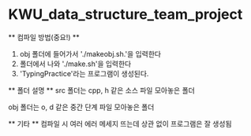 # KWU_data_structure_team_project


** 컴파일 방법(중요!) **
1. obj 폴더에 들어가서 './makeobj.sh.'을 입력한다
2. 폴더에서 나와 './make.sh'을 입력한다
3. 'TypingPractice'라는 프로그램이 생성된다. 



** 폴더 설명 **
src 폴더는 cpp, h 같은 소스 파일 모아놓은 폴더

obj 폴더는 o, d 같은 중간 단계 파일 모아놓은 폴더


** 기타 **
컴파일 시 여러 에러 메세지 뜨는데 상관 없이 프로그램은 잘 생성됨